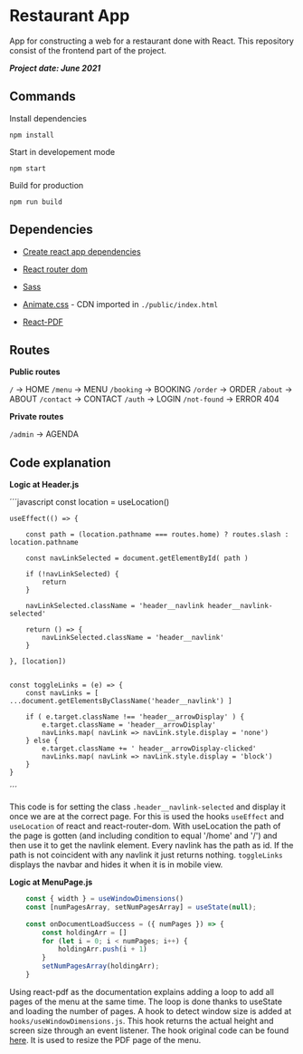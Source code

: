 # Restaurant App

App for constructing a web for a restaurant done with React.
This repository consist of the frontend part of the project.

***Project date: June 2021***

## Commands

Install dependencies
```
npm install
```

Start in developement mode
```
npm start
```

Build for production
```
npm run build
```


## Dependencies

- [Create react app dependencies](https://create-react-app.dev/docs/getting-started)

- [React router dom](https://reactrouter.com/web/guides/quick-start)

- [Sass](https://www.npmjs.com/package/sass)

- [Animate.css](https://animate.style/) - CDN imported in `./public/index.html`

- [React-PDF](https://www.npmjs.com/package/react-pdf)


## Routes

**Public routes**

`/` -> HOME
`/menu` -> MENU
`/booking` -> BOOKING
`/order` -> ORDER
`/about` -> ABOUT
`/contact` -> CONTACT
`/auth` -> LOGIN
`/not-found` -> ERROR 404

**Private routes**

`/admin` -> AGENDA


## Code explanation

**Logic at Header.js**

´´´javascript
    const location = useLocation()

    useEffect(() => {

        const path = (location.pathname === routes.home) ? routes.slash : location.pathname
        
        const navLinkSelected = document.getElementById( path )

        if (!navLinkSelected) {
            return
        }

        navLinkSelected.className = 'header__navlink header__navlink-selected'

        return () => {
            navLinkSelected.className = 'header__navlink'
        }

    }, [location])


    const toggleLinks = (e) => {
        const navLinks = [ ...document.getElementsByClassName('header__navlink') ]
        
        if ( e.target.className !== 'header__arrowDisplay' ) {
            e.target.className = 'header__arrowDisplay'
            navLinks.map( navLink => navLink.style.display = 'none')
        } else {
            e.target.className += ' header__arrowDisplay-clicked'
            navLinks.map( navLink => navLink.style.display = 'block')
        }
    }
    

´´´

This code is for setting the class `.header__navlink-selected` and display it once we are at the correct page.
For this is used the hooks `useEffect` and `useLocation` of react and react-router-dom.
With useLocation the path of the page is gotten (and including condition to equal '/home' and '/') and then use it to get the navlink element.
Every navlink has the path as id.
If the path is not coincident with any navlink it just returns nothing.
`toggleLinks` displays the navbar and hides it when it is in mobile view.


**Logic at MenuPage.js**

```javascript
    const { width } = useWindowDimensions()
    const [numPagesArray, setNumPagesArray] = useState(null);
    
    const onDocumentLoadSuccess = ({ numPages }) => {
        const holdingArr = []
        for (let i = 0; i < numPages; i++) {
            holdingArr.push(i + 1)
        }
        setNumPagesArray(holdingArr);
    }
```

Using react-pdf as the documentation explains adding a loop to add all pages of the menu at the same time.
The loop is done thanks to useState and loading the number of pages.
A hook to detect window size is added at `hooks/useWindowDimensions.js`.
This hook returns the actual height and screen size through an event listener.
The hook original code can be found [here](https://stackoverflow.com/questions/36862334/get-viewport-window-height-in-reactjs).
It is used to resize the PDF page of the menu.
